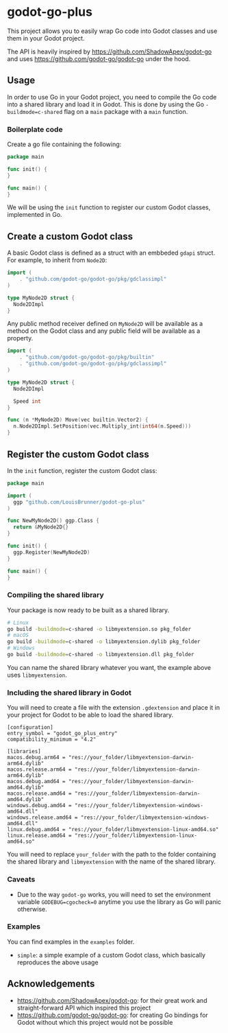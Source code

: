 # godot-go-plus

This project allows you to easily wrap Go code into Godot classes and use them in your Godot project.

The API is heavily inspired by https://github.com/ShadowApex/godot-go and uses https://github.com/godot-go/godot-go under the hood.

## Usage

In order to use Go in your Godot project, you need to compile the Go code into a shared library and load it in Godot.
This is done by using the Go `-buildmode=c-shared` flag on a `main` package with a `main` function.

### Boilerplate code

Create a go file containing the following:

```go
package main

func init() {
}

func main() {
}
```

We will be using the `init` function to register our custom Godot classes, implemented in Go.

## Create a custom Godot class

A basic Godot class is defined as a struct with an embbeded `gdapi` struct. For example, to inherit from `Node2D`:

```go
import (
	. "github.com/godot-go/godot-go/pkg/gdclassimpl"
)

type MyNode2D struct {
  Node2DImpl
}
```

Any public method receiver defined on `MyNode2D` will be available as a method on the Godot class and any public field will be available as a property.

```go
import (
	. "github.com/godot-go/godot-go/pkg/builtin"
	. "github.com/godot-go/godot-go/pkg/gdclassimpl"
)

type MyNode2D struct {
  Node2DImpl

  Speed int
}

func (n *MyNode2D) Move(vec builtin.Vector2) {
  n.Node2DImpl.SetPosition(vec.Multiply_int(int64(n.Speed)))
}
```

## Register the custom Godot class

In the `init` function, register the custom Godot class:

```go
package main

import (
  ggp "github.com/LouisBrunner/godot-go-plus"
)

func NewMyNode2D() ggp.Class {
  return &MyNode2D{}
}

func init() {
  ggp.Register(NewMyNode2D)
}

func main() {
}
```

### Compiling the shared library

Your package is now ready to be built as a shared library.

```bash
# Linux
go build -buildmode=c-shared -o libmyextension.so pkg_folder
# macOS
go build -buildmode=c-shared -o libmyextension.dylib pkg_folder
# Windows
go build -buildmode=c-shared -o libmyextension.dll pkg_folder
```

You can name the shared library whatever you want, the example above uses `libmyextension`.

### Including the shared library in Godot

You will need to create a file with the extension `.gdextension` and place it in your project for Godot to be able to load the shared library.

```gdscript
[configuration]
entry_symbol = "godot_go_plus_entry"
compatibility_minimum = "4.2"

[libraries]
macos.debug.arm64 = "res://your_folder/libmyextension-darwin-arm64.dylib"
macos.release.arm64 = "res://your_folder/libmyextension-darwin-arm64.dylib"
macos.debug.amd64 = "res://your_folder/libmyextension-darwin-amd64.dylib"
macos.release.amd64 = "res://your_folder/libmyextension-darwin-amd64.dylib"
windows.debug.amd64 = "res://your_folder/libmyextension-windows-amd64.dll"
windows.release.amd64 = "res://your_folder/libmyextension-windows-amd64.dll"
linux.debug.amd64 = "res://your_folder/libmyextension-linux-amd64.so"
linux.release.amd64 = "res://your_folder/libmyextension-linux-amd64.so"
```

You will need to replace `your_folder` with the path to the folder containing the shared library and `libmyextension` with the name of the shared library.

### Caveats

- Due to the way `godot-go` works, you will need to set the environment variable `GODEBUG=cgocheck=0` anytime you use the library as Go will panic otherwise.

### Examples

You can find examples in the `examples` folder.

- `simple`: a simple example of a custom Godot class, which basically reproduces the above usage

## Acknowledgements

- https://github.com/ShadowApex/godot-go: for their great work and straight-forward API which inspired this project
- https://github.com/godot-go/godot-go: for creating Go bindings for Godot without which this project would not be possible
